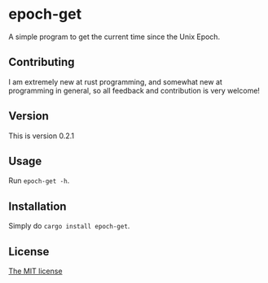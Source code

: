 # epoch-get

A simple program to get the current time since the Unix Epoch.

## Contributing

I am extremely new at rust programming, and somewhat new at programming in general, so all feedback and contribution is very welcome!

## Version

This is version 0.2.1

## Usage

Run `epoch-get -h`.

## Installation

Simply do `cargo install epoch-get`.

## License

[The MIT license](https://mit-license.org)
